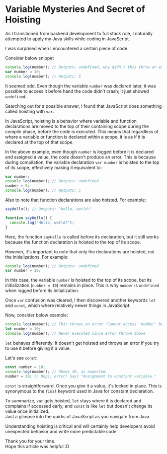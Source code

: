 #  Variable Mysteries And Secret of Hoisting

As I transitioned from backend development to  full stack role, I naturally attempted to apply my Java skills while coding in JavaScript.

I was surprised when I encountered a certain piece of code.

Consider below snippet

```javascript
console.log(number); // Outputs: undefined, why didn't this throw an error?
var number = 10;
console.log(number); // Outputs: 5
```

It seemed odd. Even though the variable `number` was declared later, it was possible to access it before hand the code didn't crash; it just showed `undefined`.

Searching out for a possible answer, I found that JavaScript does something called hoisting with `var`.

In JavaScript, hoisting is a behavior where variable and function declarations are moved to the top of their containing scope during the compile phase, before the code is executed. This means that regardless of where a variable or function is declared within a scope, it is as if it is declared at the top of that scope.

In the above example,
even though `number` is logged before it is declared and assigned a value, the code doesn't produce an error. This is because during compilation, the variable declaration `var number` is hoisted to the top of its scope, effectively making it equivalent to:


```javascript
var number;
console.log(number); // Outputs: undefined
number = 5;
console.log(number); // Outputs: 5
```

Also to note that function declarations are also hoisted. For example:

```javascript
sayHello(); // Outputs: "Hello, world!"

function sayHello() {
  console.log("Hello, world!");
}
```

Here, the function `sayHello` is called before its declaration, but it still works because the function declaration is hoisted to the top of its scope.

However, it's important to note that only the declarations are hoisted, not the initializations. For example:

```javascript
console.log(number); // Outputs: undefined
var number = 10;
```

In this case, the variable `number` is hoisted to the top of its scope, but its initialization (`number = 10`) remains in place. This is why `number` is `undefined` when logged before its initialization.

Once `var` confusion was cleared, I then discovered another keywords `let` and `const`, which where relatively newer things in JavaScript:

Now, consider below example:

```javascript
console.log(number); // This throws an error "Cannot access 'number' before initialization".
let number = 10;
console.log(number); // Never executed since error thrown above
```

`let` behaves differently. It doesn't get hoisted and throws an error if you try to use it before giving it a value.

Let's see `const`:

```javascript
const number = 10;
console.log(number); // Shows 10, as expected.
number = 20; // Oops, error! Says "Assignment to constant variable."
```


`const` is straightforward. Once you give it a value, it's locked in place. This is synonymous to the `final` keyword used in Java for constant declaration.

To summarize, `var` gets hoisted, `let` stays where it is declared and complains if accessed early, and `const` is like `let` but doesn't change its value once initialized.  
Just a glimpse into the quirks of JavaScript as you navigate from Java.

Understanding hoisting is critical and will certainly help developers avoid unexpected behavior and write more predictable code.  

Thank you for your time.  
Hope this article was helpful :D
